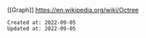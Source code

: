 [[Graph]]
https://en.wikipedia.org/wiki/Octree

    Created at: 2022-09-05
    Updated at: 2022-09-05

